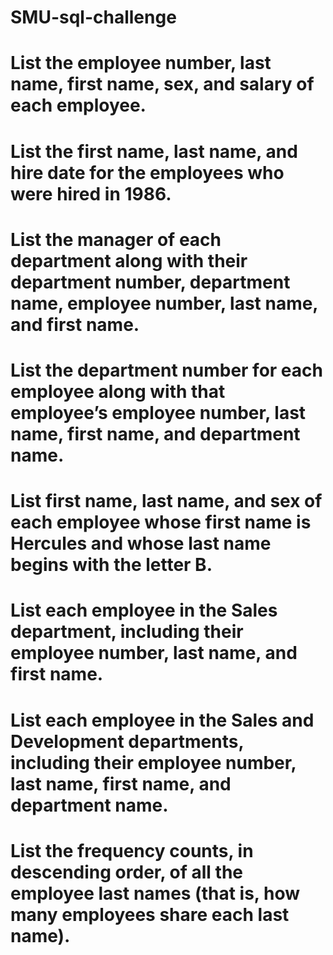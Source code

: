 # SMU-sql-challenge
# List the employee number, last name, first name, sex, and salary of each employee.

# List the first name, last name, and hire date for the employees who were hired in 1986.

# List the manager of each department along with their department number, department name, employee number, last name, and first name.

# List the department number for each employee along with that employee’s employee number, last name, first name, and department name.

# List first name, last name, and sex of each employee whose first name is Hercules and whose last name begins with the letter B.

# List each employee in the Sales department, including their employee number, last name, and first name.

# List each employee in the Sales and Development departments, including their employee number, last name, first name, and department name.

# List the frequency counts, in descending order, of all the employee last names (that is, how many employees share each last name).